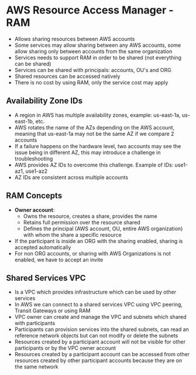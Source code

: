 # AWS Resource Access Manager - RAM

- Allows sharing resources between AWS accounts
- Some services may allow sharing between any AWS accounts, some allow sharing only between accounts from the same organization
- Services needs to support RAM in order to be shared (not everything can be shared)
- Services can be shared with principals: accounts, OU's and ORG
- Shared resources can be accessed natively
- There is no cost by using RAM, only the service cost may apply

## Availability Zone IDs

- A region in AWS has multiple availability zones, example: us-east-1a, us-east-1b, etc.
- AWS rotates the name of the AZs depending on the AWS account, meaning that us-east-1a may not be the same AZ if we compare 2 accounts
- If a failure happens on the hardware level, two accounts may see the issue being in different AZ, this may introduce a challenge in troubleshooting
- AWS provides AZ IDs to overcome this challenge. Example of IDs: use1-az1, use1-az2
- AZ IDs are consistent across multiple accounts

## RAM Concepts

- **Owner account**: 
    - Owns the resource, creates a share, provides the name
    - Retains full permission over the resource shared
    - Defines the principal (AWS account, OU, entire AWS organization) with whom the share a specific resource
- If the participant is inside an ORG with the sharing enabled, sharing is accepted automatically
- For non ORG accounts, or sharing with AWS Organizations is not enabled, we have to accept an invite

## Shared Services VPC

- Is a VPC which provides infrastructure which can be used by other services
- In AWS we can connect to a shared services VPC using VPC peering, Transit Gateways or using RAM
- VPC owner can create and manage the VPC and subnets which shared with participants
- Participants can provision services into the shared subnets, can read an reference network objects but can not modify or delete the subnets
- Resources created by a participant account will not be visible for other participants or by the VPC owner account
- Resources created by a participant account can be accessed from other resources created by other participant accounts because they are on the same network